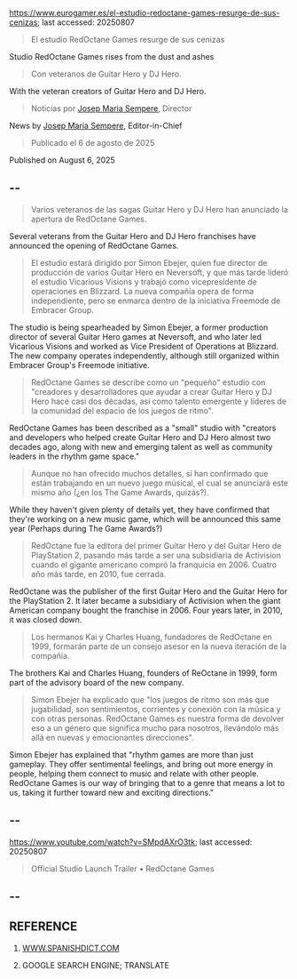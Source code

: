 https://www.eurogamer.es/el-estudio-redoctane-games-resurge-de-sus-cenizas; last accessed: 20250807

> El estudio RedOctane Games resurge de sus cenizas

Studio RedOctane Games rises from the dust and ashes

> Con veteranos de Guitar Hero y DJ Hero.

With the veteran creators of Guitar Hero and DJ Hero.

> Noticias por [Josep Maria Sempere](https://www.eurogamer.es/authors/josep-maria-sempere), Director

News by [Josep Maria Sempere](https://www.eurogamer.es/authors/josep-maria-sempere), Editor-in-Chief

> Publicado el 6 de agosto de 2025

Published on August 6, 2025

## --

> Varios veteranos de las sagas Guitar Hero y DJ Hero han anunciado la apertura de RedOctane Games.

Several veterans from the Guitar Hero and DJ Hero franchises have announced the opening of RedOctane Games.

> El estudio estará dirigido por Simon Ebejer, quien fue director de producción de varios Guitar Hero en Neversoft, y que más tarde lideró el estudio Vicarious Visions y trabajó como vicepresidente de operaciones en Blizzard. La nueva compañía opera de forma independiente, pero se enmarca dentro de la iniciativa Freemode de Embracer Group.

The studio is being spearheaded by Simon Ebejer, a former production director of several Guitar Hero games at Neversoft, and who later led Vicarious Visions and worked as Vice President of Operations at Blizzard. The new company operates independently, although still organized within Embracer Group's Freemode initiative.

> RedOctane Games se describe como un "pequeño" estudio con "creadores y desarrolladores que ayudar a crear Guitar Hero y DJ Hero hace casi dos décadas, así como talento emergente y líderes de la comunidad del espacio de los juegos de ritmo".

RedOctane Games has been described as a "small" studio with "creators and developers who helped create Guitar Hero and DJ Hero almost two decades ago, along with new and emerging talent as well as community leaders in the rhythm game space."

> Aunque no han ofrecido muchos detalles, sí han confirmado que están trabajando en un nuevo juego músical, el cual se anunciará este mismo año (¿en los The Game Awards, quizás?).

While they haven't given plenty of details yet, they have confirmed that they're working on a new music game, which will be announced this same year (Perhaps during The Game Awards?)

> RedOctane fue la editora del primer Guitar Hero y del Guitar Hero de PlayStation 2, pasando más tarde a ser una subsidiaria de Activision cuando el gigante americano compró la franquicia en 2006. Cuatro año más tarde, en 2010, fue cerrada.

RedOctane was the publisher of the first Guitar Hero and the Guitar Hero for the PlayStation 2. It later became a subsidiary of Activision when the giant American company bought the franchise in 2006. Four years later, in 2010, it was closed down.

> Los hermanos Kai y Charles Huang, fundadores de RedOctane en 1999, formarán parte de un consejo asesor en la nueva iteración de la compañía.

The brothers Kai and Charles Huang, founders of ReOctane in 1999, form part of the advisory board of the new company.

> Simon Ebejer ha explicado que "los juegos de ritmo son más que jugabilidad, son sentimientos, corrientes y conexión con la música y con otras personas. RedOctane Games es nuestra forma de devolver eso a un género que significa mucho para nosotros, llevándolo más allá en nuevas y emocionantes direcciones". 

Simon Ebejer has explained that "rhythm games are more than just gameplay. They offer sentimental feelings, and bring out more energy in people, helping them connect to music and relate with other people. RedOctane Games is our way of bringing that to a genre that means a lot to us, taking it further toward new and exciting directions." 

## --

https://www.youtube.com/watch?v=SMpdAXrO3tk; last accessed: 20250807

> Official Studio Launch Trailer • RedOctane Games 

## --


## REFERENCE

1) [WWW.SPANISHDICT.COM](https://www.spanishdict.com)

2) GOOGLE SEARCH ENGINE; TRANSLATE